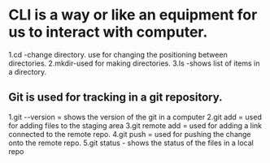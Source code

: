 # CLI is a way or like an equipment for us to interact with computer.

1.cd -change directory. use for changing the positioning between directories.
2.mkdir-used for making directories.
3.ls -shows list of items in a directory.

## Git is used for tracking in a git repository.

1.git --version = shows the version of the git in a computer
2.git add = used for adding files to the staging area
3.git remote add <alias>= used for adding a link connected to the remote repo.
4.git push <link-name> <branch-name> = used for pushing the change onto the remote repo.
5.git status - shows the status of the files in a local repo
